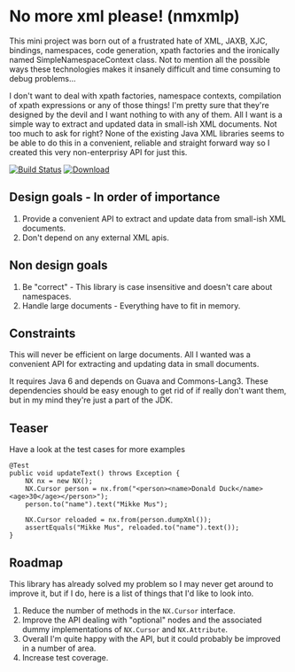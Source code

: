 No more xml please! (nmxmlp)
============================

This mini project was born out of a frustrated hate of XML, JAXB, XJC, bindings, namespaces, code generation, xpath factories
and the ironically named SimpleNamespaceContext class. Not to mention all the possible ways these technologies makes it 
insanely difficult and time consuming to debug problems... 

I don't want to deal with xpath factories, namespace contexts, compilation of xpath expressions or any of those things!
I'm pretty sure that they're designed by the devil and I want nothing to with any of them.  All I want is a simple 
way to extract and updated data in small-ish XML documents. Not too much to ask for right? None of the existing Java XML 
libraries seems to be able to do this in a convenient, reliable and straight forward way so I created this very 
non-enterprisy API for just this. 
 
[![Build Status](https://drone.io/github.com/kimble/nmxmlp/status.png)](https://drone.io/github.com/kimble/nmxmlp/latest)
[![Download](https://api.bintray.com/packages/kim-betti/maven/nmxmlp/images/download.png) ](https://bintray.com/kim-betti/maven/nmxmlp/_latestVersion)


Design goals - In order of importance
-------------------------------------
1. Provide a convenient API to extract and update data from small-ish XML documents.
2. Don't depend on any external XML apis. 

Non design goals
----------------
1. Be "correct" - This library is case insensitive and doesn't care about namespaces. 
2. Handle large documents - Everything have to fit in memory. 


Constraints
-----------
This will never be efficient on large documents. 
All I wanted was a convenient API for extracting and updating data in small documents.

It requires Java 6 and depends on Guava and Commons-Lang3. These dependencies should be easy enough to get rid of if really don't 
want them, but in my mind they're just a part of the JDK. 

Teaser
------
Have a look at the test cases for more examples

    @Test
    public void updateText() throws Exception {
        NX nx = new NX();
        NX.Cursor person = nx.from("<person><name>Donald Duck</name><age>30</age></person>");
        person.to("name").text("Mikke Mus");

        NX.Cursor reloaded = nx.from(person.dumpXml());
        assertEquals("Mikke Mus", reloaded.to("name").text());
    }
    
Roadmap
-------
This library has already solved my problem so I may never get around to improve it, but if I do, 
here is a list of things that I'd like to look into. 

1. Reduce the number of methods in the `NX.Cursor` interface.
2. Improve the API dealing with "optional" nodes and the associated dummy implementations of `NX.Cursor` and `NX.Attribute`.
3. Overall I'm quite happy with the API, but it could probably be improved in a number of area.  
4. Increase test coverage. 